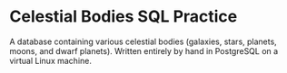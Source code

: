 # Celestial Bodies SQL Practice
A database containing various celestial bodies (galaxies, stars, planets, moons, and dwarf planets).
Written entirely by hand in PostgreSQL on a virtual Linux machine.
